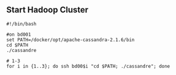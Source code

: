 ## Start Hadoop Cluster


	#!/bin/bash
	
	#on bd001
	set PATH=/docker/opt/apache-cassandra-2.1.6/bin
	cd $PATH
	./cassandre
	
	# 1-3
	for i in {1..3}; do ssh bd00$i "cd $PATH; ./cassandre"; done
